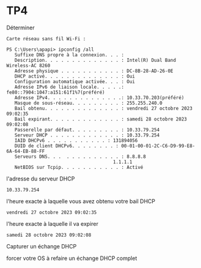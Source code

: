 # TP4 

 Déterminer

```
Carte réseau sans fil Wi-Fi :

PS C:\Users\apapi> ipconfig /all
   Suffixe DNS propre à la connexion. . . :
   Description. . . . . . . . . . . . . . : Intel(R) Dual Band Wireless-AC 8260
   Adresse physique . . . . . . . . . . . : DC-8B-28-AD-26-0E
   DHCP activé. . . . . . . . . . . . . . : Oui
   Configuration automatique activée. . . : Oui
   Adresse IPv6 de liaison locale. . . . .: fe80::7904:1047:a151:61f1%7(préféré)
   Adresse IPv4. . . . . . . . . . . . . .: 10.33.70.203(préféré)
   Masque de sous-réseau. . . . . . . . . : 255.255.240.0
   Bail obtenu. . . . . . . . . . . . . . : vendredi 27 octobre 2023 09:02:35
   Bail expirant. . . . . . . . . . . . . : samedi 28 octobre 2023 09:02:08
   Passerelle par défaut. . . . . . . . . : 10.33.79.254
   Serveur DHCP . . . . . . . . . . . . . : 10.33.79.254
   IAID DHCPv6 . . . . . . . . . . . : 131894056
   DUID de client DHCPv6. . . . . . . . : 00-01-00-01-2C-C6-D9-99-E8-6A-64-EB-88-FF
   Serveurs DNS. . .  . . . . . . . . . . : 8.8.8.8
                                       1.1.1.1
   NetBIOS sur Tcpip. . . . . . . . . . . : Activé

```

l'adresse du serveur DHCP

```
10.33.79.254
```
l'heure exacte à laquelle vous avez obtenu votre bail DHCP
```
vendredi 27 octobre 2023 09:02:35
```

l'heure exacte à laquelle il va expirer

```
samedi 28 octobre 2023 09:02:08
```

 Capturer un échange DHCP

 forcer votre OS à refaire un échange DHCP complet

 ```
 
 
 
 ```